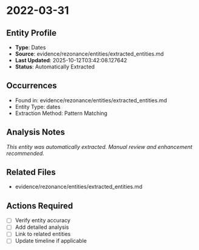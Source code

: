 # 2022-03-31

## Entity Profile
- **Type**: Dates
- **Source**: evidence/rezonance/entities/extracted_entities.md
- **Last Updated**: 2025-10-12T03:42:08.127642
- **Status**: Automatically Extracted

## Occurrences
- Found in: evidence/rezonance/entities/extracted_entities.md
- Entity Type: dates
- Extraction Method: Pattern Matching

## Analysis Notes
*This entity was automatically extracted. Manual review and enhancement recommended.*

## Related Files
- evidence/rezonance/entities/extracted_entities.md

## Actions Required
- [ ] Verify entity accuracy
- [ ] Add detailed analysis
- [ ] Link to related entities
- [ ] Update timeline if applicable
